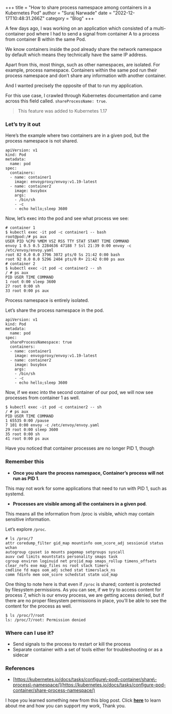 +++
title = "How to share process namespace among containers in a Kubernetes Pod"
author = "Suraj Narwade"
date = "2022-12-17T10:48:31.266Z"
category = "Blog"
+++

A few days ago, I was working on an application which consisted of a multi\-container pod where I had to send a signal from container A to a process from container B within the same Pod.


We know containers inside the pod already share the network namespace by default which means they technically have the same IP address.


Apart from this, most things, such as other namespaces, are isolated. For example, process namespace. Containers within the same pod run their process namespace and don’t share any information with another container.


And I wanted precisely the opposite of that to run my application.


For this use case, I crawled through Kubernetes documentation and came across this field called. `shareProcessName: true`.



> This feature was added to Kubernetes 1\.17


### Let’s try it out


Here’s the example where two containers are in a given pod, but the process namespace is not shared.



```
apiVersion: v1
kind: Pod
metadata:
  name: pod
spec:
  containers:
  - name: container1
    image: envoyproxy/envoy:v1.19-latest
  - name: container2
    image: busybox
    args:
    - /bin/sh
    - -c
    - echo hello;sleep 3600

```

Now, let’s exec into the pod and see what process we see:



```
# container 1
$ kubectl exec -it pod -c container1 -- bash
root@pod:/# ps aux
USER PID %CPU %MEM VSZ RSS TTY STAT START TIME COMMAND
envoy 1 0.5 0.5 2284636 47188 ? Ssl 21:39 0:00 envoy -c /etc/envoy/envoy.yaml
root 82 0.0 0.0 3796 3072 pts/0 Ss 21:42 0:00 bash
root 92 0.0 0.0 5296 2404 pts/0 R+ 21:42 0:00 ps aux
# container 2
$ kubectl exec -it pod -c container2 -- sh
/ # ps aux
PID USER TIME COMMAND
1 root 0:00 sleep 3600
27 root 0:00 sh
33 root 0:00 ps aux

```

Process namespace is entirely isolated.


Let’s share the process namespace in the pod.



```
apiVersion: v1
kind: Pod
metadata:
  name: pod
spec:
  shareProcessNamespace: true
  containers:
  - name: container1
    image: envoyproxy/envoy:v1.19-latest
  - name: container2
    image: busybox
    args:
    - /bin/sh
    - -c
    - echo hello;sleep 3600

```

Now, if we exec into the second container of our pod, we will now see processes from container 1 as well.



```
$ kubectl exec -it pod -c container2 -- sh
/ # ps aux
PID USER TIME COMMAND
1 65535 0:00 /pause
7 101 0:00 envoy -c /etc/envoy/envoy.yaml
29 root 0:00 sleep 3600
35 root 0:00 sh
41 root 0:00 ps aux

```

Have you noticed that container processes are no longer PID 1, though


### Remember this


* **Once you share the process namespace, Container’s process will not run as PID 1**.


This may not work for some applications that need to run with PID 1, such as systemd.


* **Processes are visible among all the containers in a given pod**.


This means all the information from /proc is visible, which may contain sensitive information.


Let’s explore `/proc`.



```
# ls /proc/7
attr coredump_filter gid_map mountinfo oom_score_adj sessionid status wchan
autogroup cpuset io mounts pagemap setgroups syscall
auxv cwd limits mountstats personality smaps task
cgroup environ loginuid net projid_map smaps_rollup timens_offsets
clear_refs exe map_files ns root stack timers
cmdline fd maps oom_adj sched stat timerslack_ns
comm fdinfo mem oom_score schedstat statm uid_map

```

One thing to note here is that even if `/proc` is shared; content is protected by filesystem permissions. As you can see, if we try to access content for process 7, which is our envoy process, we are getting access denied, but if there are no proper filesystem permissions in place, you’ll be able to see the content for the process as well.



```
$ ls /proc/7/root
ls: /proc/7/root: Permission denied

```

### Where can I use it?


* Send signals to the process to restart or kill the process
* Separate container with a set of tools either for troubleshooting or as a sidecar


### References


* [https://kubernetes.io/docs/tasks/configure\-pod\-container/share\-process\-namespace/](https://kubernetes.io/docs/tasks/configure-pod-container/share-process-namespace/)


I hope you learned something new from this blog post. Click [**here**](https://surajincloud.com/about) to learn about me and how you can support my work, Thank you.


